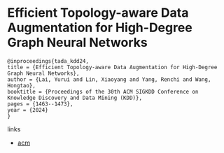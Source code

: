 # Efficient Topology-aware Data Augmentation for High-Degree Graph Neural Networks

```
@inproceedings{tada_kdd24,
title = {Efficient Topology-aware Data Augmentation for High-Degree Graph Neural Networks},
author = {Lai, Yurui and Lin, Xiaoyang and Yang, Renchi and Wang, Hongtao},
booktitle = {Proceedings of the 30th ACM SIGKDD Conference on Knowledge Discovery and Data Mining (KDD)},
pages = {1463--1473},
year = {2024}
}
```

links
- [acm](https://dl.acm.org/doi/10.1145/3637528.3671765)

